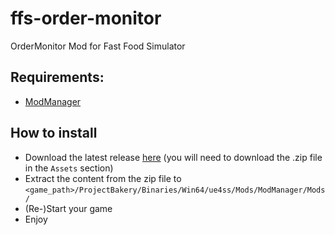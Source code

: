# ffs-order-monitor
OrderMonitor Mod for Fast Food Simulator

## Requirements:
- [ModManager](https://github.com/my-name-is-samael/ffs-modmanager/tree/v1)

## How to install
- Download the latest release [here](https://github.com/my-name-is-samael/ffs-order-monitor/releases) (you will need to download the .zip file in the `Assets` section)
- Extract the content from the zip file to `<game_path>/ProjectBakery/Binaries/Win64/ue4ss/Mods/ModManager/Mods/`
- (Re-)Start your game
- Enjoy
